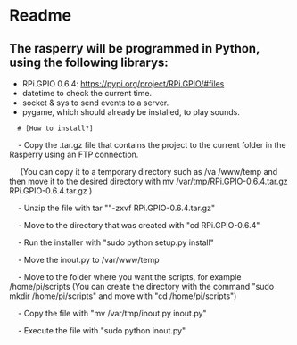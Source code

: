 # Readme
## The rasperry will be programmed in Python, using the following librarys:

  - RPi.GPIO 0.6.4: https://pypi.org/project/RPi.GPIO/#files
  - datetime to check the current time.
  - socket & sys to send events to a server.
  - pygame, which should already be installed, to play sounds.


  ```
  # [How to install?]
  ```
    - Copy the .tar.gz file that contains the project to the current folder in the Rasperry using an FTP connection.

      (You can copy it to a temporary directory such as /va /www/temp and then move it to the desired directory with mv /var/tmp/RPi.GPIO-0.6.4.tar.gz RPi.GPIO-0.6.4.tar.gz )

    - Unzip the file with tar ""-zxvf RPi.GPIO-0.6.4.tar.gz"

    - Move to the directory that was created with "cd RPi.GPIO-0.6.4"

    - Run the installer with "sudo python setup.py install"

    - Move the inout.py to /var/www/temp

    - Move to the folder where you want the scripts, for example /home/pi/scripts (You can create the directory with the command "sudo mkdir /home/pi/scripts" and move with
      "cd /home/pi/scripts")

    - Copy the file with "mv /var/tmp/inout.py inout.py"

    - Execute the file with "sudo python inout.py"

